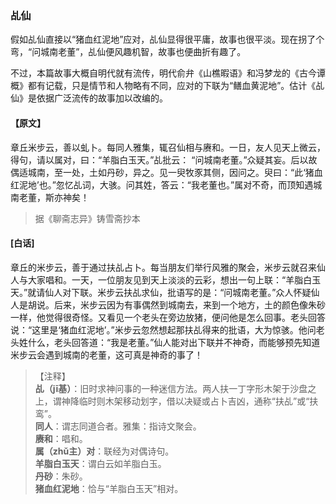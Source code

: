 <script type="text/javascript">
    var head = document.getElementsByTagName('head')[0];
    cssURL = '/public/liao.css';
    linkTag = document.createElement('link');
    linkTag.href = cssURL;
    linkTag.setAttribute('type','text/css');
    linkTag.setAttribute('rel','stylesheet');
    head.appendChild(linkTag);
</script>
### 乩仙

假如乩仙直接以“猪血红泥地”应对，乩仙显得很平庸，故事也很平淡。现在拐了个弯，“问城南老董”，乩仙便风趣机智，故事也便曲折有趣了。

不过，本篇故事大概自明代就有流传，明代俞弁《山樵暇语》和冯梦龙的《古今谭概》都有记载，只是情节和人物略有不同，应对的下联为“鳝血黄泥地”。估计《乩仙》是依据广泛流传的故事加以改编的。

#### 【原文】
<section>
章丘米步云，善以虬卜。每同人雅集，辄召仙相与赓和。一日，友人见天上微云，得句，请以属对，曰：“羊脂白玉天。”乩批云：
“问城南老董。”众疑其妄。后以故偶适城南，至一处，土如丹砂，异之。见一臾牧豕其侧，因问之。臾曰：“此‘猪血红泥地’也。”忽忆乩词，大骇。问其姓，答云：“我老董也。”属对不奇，而顶知遇城南老董，斯亦神矣！

</section>

> 据《聊斋志异》铸雪斋抄本

#### [白话]
<aside>

章丘的米步云，善于通过扶乩占卜。每当朋友们举行风雅的聚会，米步云就召来仙人与大家唱和。一天，一位朋友见到天上淡淡的云彩，想出一句上联：“羊脂白玉天。”就请仙人对下联。米步云扶乩求仙，批语写的是：“问城南老董。”众人怀疑仙人是胡说。后来，米步云因为有事偶然到城南去，来到一个地方，土的颜色像朱砂一样，他觉得很奇怪。又看见一个老头在旁边放猪，便问他是怎么回事。老头回答说：“这里是‘猪血红泥地’。”米步云忽然想起那扶乩得来的批语，大为惊骇。他问老头姓什么，老头回答道：“我是老董。”仙人能对出下联并不神奇，而能够预先知道米步云会遇到城南的老董，这可真是神奇的事了！

</aside>

> 【注释】  
<b>乩（jī基）</b>：旧时求神问事的一种迷信方法。两人扶一丁字形木架于沙盘之上，谓神降临时则木架移动划字，借以决疑或占卜吉凶，通称“扶乩”或“扶鸾”。  
<b>同人</b>：谓志同道合者。雅集：指诗文聚会。  
<b>赓和</b>：唱和。  
<b>属（zhǔ主）对</b>：联经为对偶诗句。  
<b>羊脂白玉天</b>：谓白云如羊脂白玉。  
<b>丹砂</b>：朱砂。  
<b>猪血红泥地</b>：恰与“羊脂白玉天”相对。  
